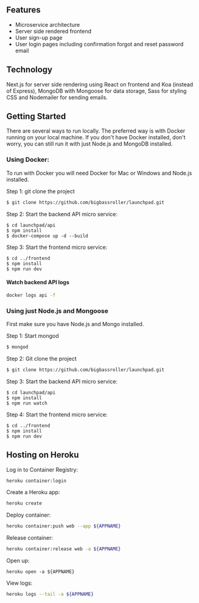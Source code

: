 ## Features
- Microservice architecture 
- Server side rendered frontend
- User sign-up page
- User login pages including confirmation forgot and reset password email
## Technology
Next.js for server side rendering using React on frontend and Koa (instead of Express), MongoDB with Mongoose for data storage, Sass for styling CSS and Nodemailer for sending emails.

## Getting Started
There are several ways to run locally. The preferred way is with Docker running on your local machine. If you don't have Docker installed, don't worry, you can still run it with just Node.js and MongoDB installed.

### Using Docker:
To run with Docker you will need Docker for Mac or Windows and Node.js installed.

Step 1: git clone the project
```bash
$ git clone https://github.com/bigbassroller/launchpad.git
```

Step 2: Start the backend API micro service:
```
$ cd launchpad/api
$ npm install
$ docker-compose up -d --build
``` 

Step 3: Start the frontend micro service:
```
$ cd ../frontend
$ npm install
$ npm run dev
```

#### Watch backend API logs
```bash
docker logs api -f
```


### Using just Node.js and Mongoose
First make sure you have Node.js and Mongo installed.

Step 1: Start mongod
```bash
$ mongod
```

Step 2: Git clone the project
```bash
$ git clone https://github.com/bigbassroller/launchpad.git
```

Step 3: Start the backend API micro service:
```
$ cd launchpad/api
$ npm install
$ npm run watch
``` 

Step 4: Start the frontend micro service:
```
$ cd ../frontend
$ npm install
$ npm run dev
```

## Hosting on Heroku

Log in to Container Registry:

```bash
heroku container:login
```

Create a Heroku app:
```bash
heroku create
```

Deploy container:
```bash
heroku container:push web --app ${APPNAME}
```

Release container:
```bash
heroku container:release web -a ${APPNAME}
```

Open up:
```
heroku open -a ${APPNAME}
```

View logs:
```bash
heroku logs --tail -a ${APPNAME}
```
